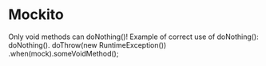 Mockito
=======

Only void methods can doNothing()!
Example of correct use of doNothing():
    doNothing().
    doThrow(new RuntimeException())
    .when(mock).someVoidMethod();
